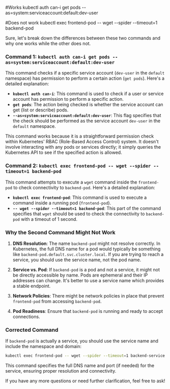 #Works
kubectl auth can-i get pods --as=system:serviceaccount:default:dev-user


#Does not work 
kubectl exec frontend-pod -- wget --spider --timeout=1 backend-pod


Sure, let's break down the differences between these two commands and why one works while the other does not.

### Command 1: `kubectl auth can-i get pods --as=system:serviceaccount:default:dev-user`

This command checks if a specific service account (`dev-user` in the `default` namespace) has permission to perform a certain action (`get pods`). Here's a detailed explanation:

- **`kubectl auth can-i`**: This command is used to check if a user or service account has permission to perform a specific action.
- **`get pods`**: The action being checked is whether the service account can get (list or describe) pods.
- **`--as=system:serviceaccount:default:dev-user`**: This flag specifies that the check should be performed as the service account `dev-user` in the `default` namespace.

This command works because it is a straightforward permission check within Kubernetes' RBAC (Role-Based Access Control) system. It doesn't involve interacting with any pods or services directly; it simply queries the Kubernetes API to see if the specified action is allowed.

### Command 2: `kubectl exec frontend-pod -- wget --spider --timeout=1 backend-pod`

This command attempts to execute a `wget` command inside the `frontend-pod` to check connectivity to `backend-pod`. Here's a detailed explanation:

- **`kubectl exec frontend-pod`**: This command is used to execute a command inside a running pod (`frontend-pod`).
- **`-- wget --spider --timeout=1 backend-pod`**: This part of the command specifies that `wget` should be used to check the connectivity to `backend-pod` with a timeout of 1 second.

### Why the Second Command Might Not Work

1. **DNS Resolution**: The name `backend-pod` might not resolve correctly. In Kubernetes, the full DNS name for a pod would typically be something like `backend-pod.default.svc.cluster.local`. If you are trying to reach a service, you should use the service name, not the pod name.

2. **Service vs. Pod**: If `backend-pod` is a pod and not a service, it might not be directly accessible by name. Pods are ephemeral and their IP addresses can change. It's better to use a service name which provides a stable endpoint.

3. **Network Policies**: There might be network policies in place that prevent `frontend-pod` from accessing `backend-pod`.

4. **Pod Readiness**: Ensure that `backend-pod` is running and ready to accept connections.

### Corrected Command

If `backend-pod` is actually a service, you should use the service name and include the namespace and domain:

```bash
kubectl exec frontend-pod -- wget --spider --timeout=1 backend-service.default.svc.cluster.local:8080
```

This command specifies the full DNS name and port (if needed) for the service, ensuring proper resolution and connectivity.

If you have any more questions or need further clarification, feel free to ask!